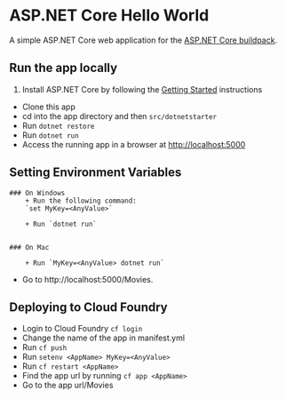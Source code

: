 # ASP.NET Core Hello World

A simple ASP.NET Core web application for the [ASP.NET Core buildpack][].


## Run the app locally

1. Install ASP.NET Core by following the [Getting Started][] instructions
+ Clone this app
+ cd into the app directory and then `src/dotnetstarter`
+ Run `dotnet restore`
+ Run `dotnet run`
+ Access the running app in a browser at [http://localhost:5000](http://localhost:5000)

[Getting Started]: http://docs.asp.net/en/latest/getting-started/index.html
[ASP.NET Core buildpack]: https://github.com/cloudfoundry-incubator/dotnet-core-buildpack

## Setting Environment Variables


	### On Windows
		+ Run the following command:
		`set MyKey=<AnyValue>`

		+ Run `dotnet run`


	### On Mac

		+ Run `MyKey=<AnyValue> dotnet run`


+ Go to http://localhost:5000/Movies. 


## Deploying to Cloud Foundry

+ Login to Cloud Foundry `cf login`
+ Change the name of the app <AppName> in manifest.yml
+ Run `cf push`
+ Run `setenv <AppName> MyKey=<AnyValue>`
+ Run `cf restart <AppName>`
+ Find the app url by running `cf app <AppName>`
+ Go to the app url/Movies
